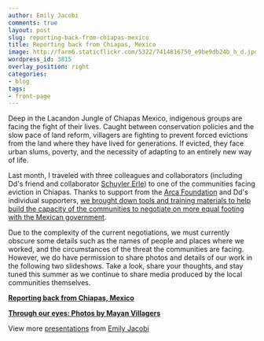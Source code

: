 ```yaml
---
author: Emily Jacobi
comments: true
layout: post
slug: reporting-back-from-chiapas-mexico
title: Reporting back from Chiapas, Mexico
image: http://farm6.staticflickr.com/5322/7414816750_e9be9db24b_h_d.jpg
wordpress_id: 3815
overlay_position: right
categories:
- blog
tags:
- front-page
---
```


Deep in the Lacandon Jungle of Chiapas Mexico, indigenous groups are facing the fight of their lives. Caught between conservation policies and the slow pace of land reform, villagers are fighting to prevent forced evictions from the land where they have lived for generations. If evicted, they face urban slums, poverty, and the necessity of adapting to an entirely new way of life.

Last month, I traveled with three colleagues and collaborators (including Dd's friend and collaborator [Schuyler Erle](https://twitter.com/#!/schuyler)) to one of the communities facing eviction in Chiapas. Thanks to support from the [Arca Foundation](http://www.arcafoundation.org/) and Dd's individual supporters, [we brought down tools and training materials to help build the capacity of the communities to negotiate on more equal footing with the Mexican government](http://digital-democracy.org/2012/03/22/urgent-action-to-prevent-forced-evictions/).


Due to the complexity of the current negotiations, we must currently obscure some details such as the names of people and places where we worked, and the circumstances of the threat the communities are facing. However, we do have permission to share photos and details of our work in the following two slideshows. Take a look, share your thoughts, and stay tuned this summer as we continue to share media produced by the local communities themselves.





**[Reporting back from Chiapas, Mexico](http://www.slideshare.net/emjacobi/reporting-back-from-chiapas-mexico)**








**[Through our eyes: Photos by Mayan Villagers](http://www.slideshare.net/emjacobi/through-our-eyes-photos-by-mayan-villagers)**

View more [presentations](http://www.slideshare.net/) from [Emily Jacobi](http://www.slideshare.net/emjacobi)
